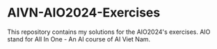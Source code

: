 # AIVN-AIO2024-Exercises
This repository contains my solutions for the AIO2024's exercises.
AIO stand for All In One - An AI course of AI Viet Nam.

